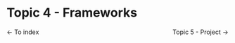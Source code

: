 # Topic 4 - Frameworks

<style
  type="text/css">
.flex {
  display: flex;
}
.space-between {
  justify-content: space-between;
}
</style>

<p class="flex space-between">
  <a src="../README.md"><- To index</a>
  <a src="./topic5.md">Topic 5 - Project -></a>
</p>